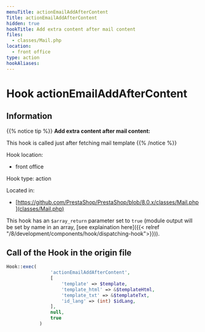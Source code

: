```yaml
---
menuTitle: actionEmailAddAfterContent
Title: actionEmailAddAfterContent
hidden: true
hookTitle: Add extra content after mail content
files:
  - classes/Mail.php
location:
  - front office
type: action
hookAliases:
---
```


# Hook actionEmailAddAfterContent

## Information

{{% notice tip %}}
**Add extra content after mail content:** 

This hook is called just after fetching mail template
{{% /notice %}}

Hook location:
  - front office

Hook type: action

Located in: 
  - [https://github.com/PrestaShop/PrestaShop/blob/8.0.x/classes/Mail.php](classes/Mail.php)

This hook has an `$array_return` parameter set to `true` (module output will be set by name in an array, [see explaination here]({{< relref "/8/development/components/hook/dispatching-hook">}})).

## Call of the Hook in the origin file

```php
Hook::exec(
                'actionEmailAddAfterContent',
                [
                    'template' => $template,
                    'template_html' => &$templateHtml,
                    'template_txt' => &$templateTxt,
                    'id_lang' => (int) $idLang,
                ],
                null,
                true
            )
```